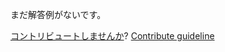 
まだ解答例がないです。

[コントリビュートしませんか](https://github.com/BFEdev/BFE.dev-solutions/blob/main/problem/validate-parenthesis_ja.md)?  [Contribute guideline](https://github.com/BFEdev/BFE.dev-solutions#how-to-contribute)
